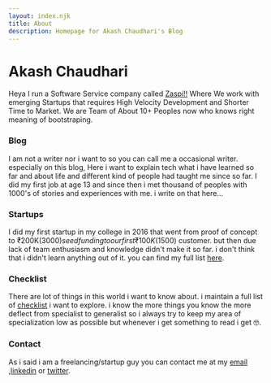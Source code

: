 ```yaml
---
layout: index.njk
title: About
description: Homepage for Akash Chaudhari's Blog
---
```


# Akash Chaudhari

Heya I run a Software Service company called [Zaspi!!](https://zaspi.in) Where We work with emerging Startups that requires High Velocity Development and Shorter Time to Market. We are Team of About 10+ Peoples now who knows right meaning of bootstraping.

### Blog

I am not a writer nor i want to so you can call me a occasional writer. especially on this blog, Here i want to explain tech what i have learned so far and about life and different kind of people had taught me since so far. I did my first job at age 13 and since then i met thousand of peoples with 1000's of stories and experiences with me. i write on that here...

### Startups

I did my first startup in my college in 2016 that went from proof of concept to ₹200K($3000) seed funding to our first ₹100K ($1500) customer. but then due lack of team enthusiasm and knowledge didn't make it so far. i don't think that i didn't learn anything out of it. you can find my full list [here](./startups).


### Checklist

There are lot of things in this world i want to know about. i maintain a full list of [checklist](./checklist) i want to explore. i know the more things you know the more deflect from specialist to generalist so i always try to keep my area of specialization low as possible but whenever i get something to read i get 🤓.

### Contact

As i said i am a freelancing/startup guy you can contact me at my [email](akazyti@gmail.com) ,[linkedin](https://linkedin.com/in/akazyti) or [twitter](https://twitter.com/akazyti).
